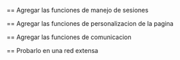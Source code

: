 == Agregar las funciones de manejo de sesiones

== Agregar las funciones de personalizacion de la pagina

== Agregar las funciones de comunicacion

== Probarlo en una red extensa